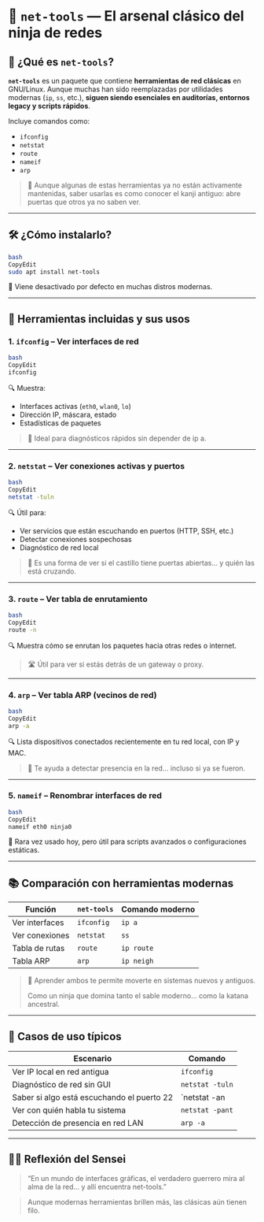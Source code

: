 # 🧰 `net-tools` — El arsenal clásico del ninja de redes

## 📌 ¿Qué es `net-tools`?

**`net-tools`** es un paquete que contiene **herramientas de red clásicas** en GNU/Linux. Aunque muchas han sido reemplazadas por utilidades modernas (`ip`, `ss`, etc.), **siguen siendo esenciales en auditorías, entornos legacy y scripts rápidos**.

Incluye comandos como:

- `ifconfig`
- `netstat`
- `route`
- `nameif`
- `arp`

> 🧠 Aunque algunas de estas herramientas ya no están activamente mantenidas, saber usarlas es como conocer el kanji antiguo: abre puertas que otros ya no saben ver.
> 

---

## 🛠️ ¿Cómo instalarlo?

```bash
bash
CopyEdit
sudo apt install net-tools

```

🔹 Viene desactivado por defecto en muchas distros modernas.

---

## 🧩 Herramientas incluidas y sus usos

### 1. `ifconfig` – Ver interfaces de red

```bash
bash
CopyEdit
ifconfig

```

🔍 Muestra:

- Interfaces activas (`eth0`, `wlan0`, `lo`)
- Dirección IP, máscara, estado
- Estadísticas de paquetes

> 🥷 Ideal para diagnósticos rápidos sin depender de ip a.
> 

---

### 2. `netstat` – Ver conexiones activas y puertos

```bash
bash
CopyEdit
netstat -tuln

```

🔍 Útil para:

- Ver servicios que están escuchando en puertos (HTTP, SSH, etc.)
- Detectar conexiones sospechosas
- Diagnóstico de red local

> 🔐 Es una forma de ver si el castillo tiene puertas abiertas… y quién las está cruzando.
> 

---

### 3. `route` – Ver tabla de enrutamiento

```bash
bash
CopyEdit
route -n

```

🔍 Muestra cómo se enrutan los paquetes hacia otras redes o internet.

> 🛣️ Útil para ver si estás detrás de un gateway o proxy.
> 

---

### 4. `arp` – Ver tabla ARP (vecinos de red)

```bash
bash
CopyEdit
arp -a

```

🔍 Lista dispositivos conectados recientemente en tu red local, con IP y MAC.

> 👣 Te ayuda a detectar presencia en la red… incluso si ya se fueron.
> 

---

### 5. `nameif` – Renombrar interfaces de red

```bash
bash
CopyEdit
nameif eth0 ninja0

```

🔧 Rara vez usado hoy, pero útil para scripts avanzados o configuraciones estáticas.

---

## 📚 Comparación con herramientas modernas

| Función | `net-tools` | Comando moderno |
| --- | --- | --- |
| Ver interfaces | `ifconfig` | `ip a` |
| Ver conexiones | `netstat` | `ss` |
| Tabla de rutas | `route` | `ip route` |
| Tabla ARP | `arp` | `ip neigh` |

> 🔁 Aprender ambos te permite moverte en sistemas nuevos y antiguos.
> 
> 
> Como un ninja que domina tanto el sable moderno… como la katana ancestral.
> 

---

## 🧪 Casos de uso típicos

| Escenario | Comando |
| --- | --- |
| Ver IP local en red antigua | `ifconfig` |
| Diagnóstico de red sin GUI | `netstat -tuln` |
| Saber si algo está escuchando el puerto 22 | `netstat -an |
| Ver con quién habla tu sistema | `netstat -pant` |
| Detección de presencia en red LAN | `arp -a` |

---

## 🧘‍♂️ Reflexión del Sensei

> “En un mundo de interfaces gráficas, el verdadero guerrero mira al alma de la red... y allí encuentra net-tools.”
> 

> Aunque modernas herramientas brillen más, las clásicas aún tienen filo.
>
